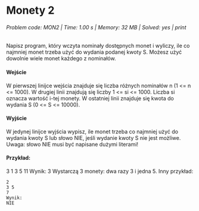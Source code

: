 # Monety 2
###### Problem code: MON2 \| Time: 1.00 s \| Memory: 32 MB \| Solved: yes \| print

Napisz program, który wczyta nominały dostępnych monet i wyliczy, ile co najmniej monet trzeba użyć do wydania podanej kwoty S. Możesz użyć dowolnie wiele monet każdego z nominałów.

#### Wejście
W pierwszej linijce wejścia znajduje się liczba różnych nominałów n (1 <= n <= 1000). W drugiej linii znajdują się liczby 1 <= si <= 1000. Liczba si oznacza wartość i-tej monety. W ostatniej linii znajduje się kwota do wydania S (0 <= S <= 10000).

#### Wyjście
W jedynej linijce wyjścia wypisz, ile monet trzeba co najmniej użyć do wydania kwoty S lub słowo NIE, jeśli wydanie kwoty S nie jest możliwe. Uwaga: słowo NIE musi być napisane dużymi literami!

#### Przykład:
3
1 3 5
11
Wynik:
3
Wystarczą 3 monety: dwa razy 3 i jedna 5.
Inny przykład:
```
2
3 5
7
Wynik:
NIE
```
